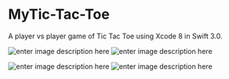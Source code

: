 # MyTic-Tac-Toe
A player vs player game of Tic Tac Toe using Xcode 8 in Swift 3.0.

![enter image description here](https://lh3.googleusercontent.com/-iROABC4TXOc/WR4DHjRse1I/AAAAAAAACrk/c48djIliCzcPIK7zSJULjr2tQRCKsQZ8ACLcB/s300/2.png "2.png")       ![enter image description here](https://lh3.googleusercontent.com/-op0y3HOz8ZY/WR4DCPU3qmI/AAAAAAAACrc/rH5cY0h7EYkRvBzaNF8jnFuXCboF5Sm6wCLcB/s300/1.png "1.png")                                         




  ![enter image description here](https://lh3.googleusercontent.com/-_YLz8m8GI8Q/WR4EGdTdqRI/AAAAAAAACrs/LEsUSQZ83-44Ev3iKC69t_9mitzKDef6QCLcB/s300/4.png "4.png")           ![enter image description here](https://lh3.googleusercontent.com/-ZvHEW6w0KF4/WR4F5son5YI/AAAAAAAACr0/gUm6BxClr2woSIogH93qFgegHjd6sFZgACLcB/s300/3.png "3.png")      
